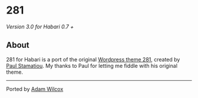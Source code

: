 # 281 #

*Version 3.0 for Habari 0.7 +*

## About ##
281 for Habari is a port of the original [Wordpress theme 281](http://paulstamatiou.com/2006/11/01/introducing-281-the-lightning-fast-wordpress-theme), created by [Paul Stamatiou](http://paulstamatiou.com/). My thanks to Paul for letting me fiddle with his original theme.

* * *

Ported by [Adam Wilcox](http://adamwilcox.org/)